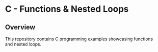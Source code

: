 # C - Functions & Nested Loops

## Overview
This repository contains C programming examples showcasing functions and nested loops.

